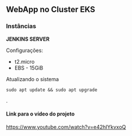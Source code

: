 ## WebApp no Cluster EKS

### Instâncias

**JENKINS SERVER**

Configurações:
- t2.micro
- EBS - 15GiB


Atualizando o sistema
```
sudo apt update && sudo apt upgrade
```
.

#### Link para o vídeo do projeto

https://www.youtube.com/watch?v=e42hIYkvxoQ
